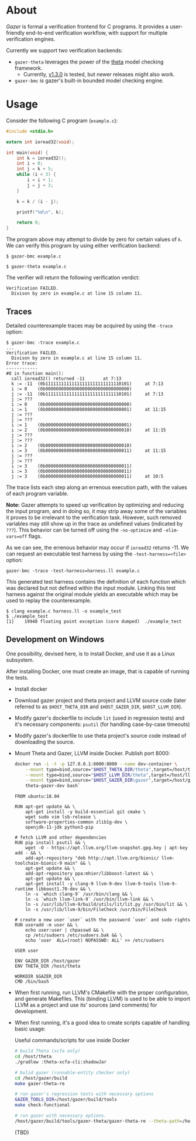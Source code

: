 # About

*Gazer* is formal a verification frontend for C programs.
It provides a user-friendly end-to-end verification workflow, with support for multiple verification engines.

Currently we support two verification backends:
* `gazer-theta` leverages the power of the [theta](https://github.com/ftsrg/theta) model checking framework.
  * Currently, [v1.3.0](https://github.com/ftsrg/theta/releases/tag/v1.3.0) is tested, but newer releases might also work.
* `gazer-bmc` is gazer's built-in bounded model checking engine.

# Usage

Consider the following C program (`example.c`):
```c
#include <stdio.h>

extern int ioread32(void);

int main(void) {
    int k = ioread32();
    int i = 0;
    int j = k + 5;
    while (i < 3) {
        i = i + 1;
        j = j + 3;
    }

    k = k / (i - j);

    printf("%d\n", k);

    return 0;
}
```

The program above may attempt to divide by zero for certain values of `k`.
We can verify this program by using either verification backend:

```
$ gazer-bmc example.c
```

```
$ gazer-theta example.c
```

The verifier will return the following verification verdict:

```
Verification FAILED.
  Divison by zero in example.c at line 15 column 11.
```

## Traces

Detailed counterexample traces may be acquired by using the `-trace` option:

```
$ gazer-bmc -trace example.c
...
Verification FAILED.
  Divison by zero in example.c at line 15 column 11.
Error trace:
------------
#0 in function main():
  call ioread32() returned -11		 at 7:13
  k := -11	(0b11111111111111111111111111110101)	 at 7:13
  i := 0	(0b00000000000000000000000000000000)
  j := -11	(0b11111111111111111111111111110101)	 at 7:13
  j := ???
  i := 0	(0b00000000000000000000000000000000)
  i := 1	(0b00000000000000000000000000000001)	 at 11:15
  j := ???
  j := ???
  i := 1	(0b00000000000000000000000000000001)
  i := 2	(0b00000000000000000000000000000010)	 at 11:15
  j := ???
  j := ???
  i := 2	(0b00000000000000000000000000000010)
  i := 3	(0b00000000000000000000000000000011)	 at 11:15
  j := ???
  j := ???
  i := 3	(0b00000000000000000000000000000011)
  i := 3	(0b00000000000000000000000000000011)
  j := 3	(0b00000000000000000000000000000011)	 at 10:5
```

The trace lists each step along an errenous execution path, with the values of each program variable.

**Note:** Gazer attempts to speed up verification by optimizing and reducing the input program, and in doing so,
it may strip away some of the variables it proves to be irrelevant to the verification task.
However, such removed variables may still show up in the trace as undefined values (indicated by `???`).
This behavior can be turned off using the `-no-optimize` and `-elim-vars=off` flags.

As we can see, the errenous behavior may occur if `ioread32` returns -11.
We can request an executable test harness by using the `-test-harness=<file>` option:

```
gazer-bmc -trace -test-harness=harness.ll example.c
```

This generated test harness contains the definition of each function which was declared but not defined within the input module.
Linking this test harness against the original module yields an executable which may be used to replay the counterexample.

```
$ clang example.c harness.ll -o example_test
$ ./example_test
[1]    19948 floating point exception (core dumped)  ./example_test
```

## Development on Windows

One possibility, devised here, is to install Docker, and use it as a Linux subsystem.

After installing Docker, one must create an image, that is capable of running the tests.

- Install docker
- Download gazer project and theta project and LLVM source code (later referred to as `$HOST_THETA_DIR` and `$HOST_GAZER_DIR`, `$HOST_LLVM_DIR`).
- Modify gazer's dockerfile to include `lit` (used in regression tests) and it's necessary components: `psutil` (for handling case-by-case timeouts)
- Modify gazer's dockerfile to use theta project's source code instead of downloading the source.
- Mount Theta and Gazer, LLVM inside Docker. Publish port 8000:

  ```sh
  docker run -i -t -p 127.0.0.1:8000:8000 --name dev-container \
      --mount type=bind,source="$HOST_THETA_DIR/theta",target=/host/theta \
      --mount type=bind,source="$HOST_LLVM_DIR/theta",target=/host/llvm \
      --mount type=bind,source="$HOST_GAZER_DIR\gazer",target=/host/gazer \
      theta-gazer-dev bash`
  ```
      
  ```dev.dockerfile
  FROM ubuntu:18.04

  RUN apt-get update && \
      apt-get install -y build-essential git cmake \
      wget sudo vim lsb-release \
      software-properties-common zlib1g-dev \
      openjdk-11-jdk python3-pip

  # fetch LLVM and other dependencies
  RUN pip install psutil && \
      wget -O - https://apt.llvm.org/llvm-snapshot.gpg.key | apt-key add - && \
      add-apt-repository "deb http://apt.llvm.org/bionic/ llvm-toolchain-bionic-9 main" && \
      apt-get update && \
      add-apt-repository ppa:mhier/libboost-latest && \
      apt-get update && \
      apt-get install -y clang-9 llvm-9-dev llvm-9-tools llvm-9-runtime libboost1.70-dev && \
      ln -s `which clang-9` /usr/bin/clang && \
      ln -s `which llvm-link-9` /usr/bin/llvm-link && \
      ln -s /usr/lib/llvm-9/build/utils/lit/lit.py /usr/bin/lit && \
      ln -s /usr/lib/llvm-9/bin/FileCheck /usr/bin/FileCheck

  # create a new user `user` with the password `user` and sudo rights
  RUN useradd -m user && \
      echo user:user | chpasswd && \
      cp /etc/sudoers /etc/sudoers.bak && \
      echo 'user  ALL=(root) NOPASSWD: ALL' >> /etc/sudoers

  USER user

  ENV GAZER_DIR /host/gazer
  ENV THETA_DIR /host/theta

  WORKDIR $GAZER_DIR
  CMD /bin/bash
  ```

- When first running, run LLVM's CMakefile with the proper configuration, and generate Makefiles. This (binding LLVM) is used to be able to import LLVM as a project and use its' sources (and comments) for development.
- When first running, it's a good idea to create scripts capable of handling basic usage:

  Useful commands/scripts for use inside Docker
  ```sh
  # build Theta (xcfa only)
  cd /host/theta
  ./gradlew :theta-xcfa-cli:shadowJar
  ```

  ```sh
  # bulid gazer (runnable-entity checker only)
  cd /host/gazer/build
  make gazer-theta-re
  ```

  ```sh
  # run gazer's regression tests with necessary options
  GAZER_TOOLS_DIR=/host/gazer/build/tools
  make check-functional
  ```
  
  ```sh
  # run gazer with necessary options.
  /host/gazer/build/tools/gazer-theta/gazer-theta-re --theta-path=/host/theta/subprojects/xcfa-cli/build/libs/theta-xcfa-cli-0.0.1-SNAPSHOT-all.jar --lib-path=/host/theta/lib/ "$@"
  ```
  
  (TBD)

